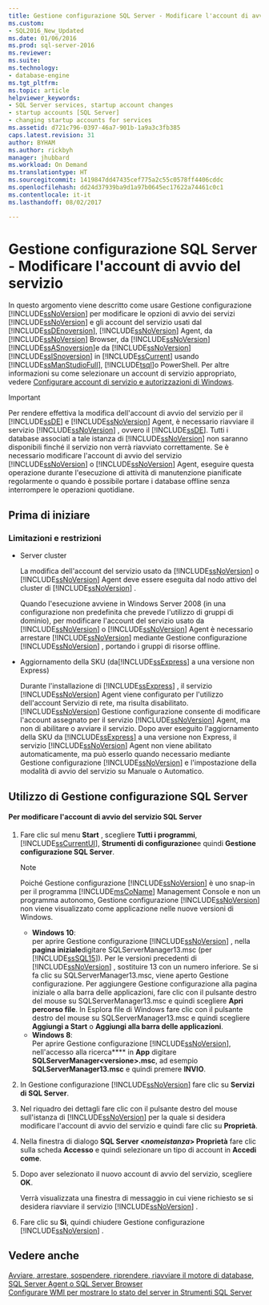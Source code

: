 ```yaml
---
title: Gestione configurazione SQL Server - Modificare l'account di avvio del servizio | Microsoft Docs
ms.custom:
- SQL2016_New_Updated
ms.date: 01/06/2016
ms.prod: sql-server-2016
ms.reviewer: 
ms.suite: 
ms.technology:
- database-engine
ms.tgt_pltfrm: 
ms.topic: article
helpviewer_keywords:
- SQL Server services, startup account changes
- startup accounts [SQL Server]
- changing startup accounts for services
ms.assetid: d721c796-0397-46a7-901b-1a9a3c3fb385
caps.latest.revision: 31
author: BYHAM
ms.author: rickbyh
manager: jhubbard
ms.workload: On Demand
ms.translationtype: HT
ms.sourcegitcommit: 1419847dd47435cef775a2c55c0578ff4406cddc
ms.openlocfilehash: dd24d37939ba9d1a97b0645ec17622a74461c0c1
ms.contentlocale: it-it
ms.lasthandoff: 08/02/2017

---
```

# <a name="scm-services---change-the-service-startup-account"></a>Gestione configurazione SQL Server - Modificare l'account di avvio del servizio
  In questo argomento viene descritto come usare Gestione configurazione [!INCLUDE[ssNoVersion](../../includes/ssnoversion-md.md)] per modificare le opzioni di avvio dei servizi [!INCLUDE[ssNoVersion](../../includes/ssnoversion-md.md)] e gli account del servizio usati dal [!INCLUDE[ssDEnoversion](../../includes/ssdenoversion-md.md)], [!INCLUDE[ssNoVersion](../../includes/ssnoversion-md.md)] Agent, da [!INCLUDE[ssNoVersion](../../includes/ssnoversion-md.md)] Browser, da [!INCLUDE[ssNoVersion](../../includes/ssnoversion-md.md)] [!INCLUDE[ssASnoversion](../../includes/ssasnoversion-md.md)]e da [!INCLUDE[ssNoVersion](../../includes/ssnoversion-md.md)] [!INCLUDE[ssISnoversion](../../includes/ssisnoversion-md.md)] in [!INCLUDE[ssCurrent](../../includes/sscurrent-md.md)] usando [!INCLUDE[ssManStudioFull](../../includes/ssmanstudiofull-md.md)], [!INCLUDE[tsql](../../includes/tsql-md.md)]o PowerShell. Per altre informazioni su come selezionare un account di servizio appropriato, vedere [Configurare account di servizio e autorizzazioni di Windows](../../database-engine/configure-windows/configure-windows-service-accounts-and-permissions.md).  
  
> [!IMPORTANT]  
>  Per rendere effettiva la modifica dell'account di avvio del servizio per il [!INCLUDE[ssDE](../../includes/ssde-md.md)] e [!INCLUDE[ssNoVersion](../../includes/ssnoversion-md.md)] Agent, è necessario riavviare il servizio [!INCLUDE[ssNoVersion](../../includes/ssnoversion-md.md)] , ovvero il [!INCLUDE[ssDE](../../includes/ssde-md.md)]. Tutti i database associati a tale istanza di [!INCLUDE[ssNoVersion](../../includes/ssnoversion-md.md)] non saranno disponibili finché il servizio non verrà riavviato correttamente. Se è necessario modificare l'account di avvio del servizio [!INCLUDE[ssNoVersion](../../includes/ssnoversion-md.md)] o [!INCLUDE[ssNoVersion](../../includes/ssnoversion-md.md)] Agent, eseguire questa operazione durante l'esecuzione di attività di manutenzione pianificate regolarmente o quando è possibile portare i database offline senza interrompere le operazioni quotidiane.  
  
##  <a name="BeforeYouBegin"></a> Prima di iniziare  
  
###  <a name="Restrictions"></a> Limitazioni e restrizioni  
  
-   Server cluster  
  
     La modifica dell'account del servizio usato da [!INCLUDE[ssNoVersion](../../includes/ssnoversion-md.md)] o [!INCLUDE[ssNoVersion](../../includes/ssnoversion-md.md)] Agent deve essere eseguita dal nodo attivo del cluster di [!INCLUDE[ssNoVersion](../../includes/ssnoversion-md.md)] .  
  
     Quando l'esecuzione avviene in Windows Server 2008 (in una configurazione non predefinita che prevede l'utilizzo di gruppi di dominio), per modificare l'account del servizio usato da [!INCLUDE[ssNoVersion](../../includes/ssnoversion-md.md)] o [!INCLUDE[ssNoVersion](../../includes/ssnoversion-md.md)] Agent è necessario arrestare [!INCLUDE[ssNoVersion](../../includes/ssnoversion-md.md)] mediante Gestione configurazione [!INCLUDE[ssNoVersion](../../includes/ssnoversion-md.md)] , portando i gruppi di risorse offline.  
  
-   Aggiornamento della SKU (da[!INCLUDE[ssExpress](../../includes/ssexpress-md.md)] a una versione non Express)  
  
     Durante l'installazione di [!INCLUDE[ssExpress](../../includes/ssexpress-md.md)] , il servizio [!INCLUDE[ssNoVersion](../../includes/ssnoversion-md.md)] Agent viene configurato per l'utilizzo dell'account Servizio di rete, ma risulta disabilitato. [!INCLUDE[ssNoVersion](../../includes/ssnoversion-md.md)] Gestione configurazione consente di modificare l'account assegnato per il servizio [!INCLUDE[ssNoVersion](../../includes/ssnoversion-md.md)] Agent, ma non di abilitare o avviare il servizio. Dopo aver eseguito l'aggiornamento della SKU da [!INCLUDE[ssExpress](../../includes/ssexpress-md.md)] a una versione non Express, il servizio [!INCLUDE[ssNoVersion](../../includes/ssnoversion-md.md)] Agent non viene abilitato automaticamente, ma può esserlo quando necessario mediante Gestione configurazione [!INCLUDE[ssNoVersion](../../includes/ssnoversion-md.md)] e l'impostazione della modalità di avvio del servizio su Manuale o Automatico.  
  
##  <a name="SSMSProcedure"></a> Utilizzo di Gestione configurazione SQL Server  
  
#### <a name="to-change-the-sql-server-service-startup-account"></a>Per modificare l'account di avvio del servizio SQL Server  
  
1.  Fare clic sul menu **Start** , scegliere **Tutti i programmi**, [!INCLUDE[ssCurrentUI](../../includes/sscurrentui-md.md)], **Strumenti di configurazione**e quindi **Gestione configurazione SQL Server**.  
  
    > [!NOTE]  
    >  Poiché Gestione configurazione [!INCLUDE[ssNoVersion](../../includes/ssnoversion-md.md)] è uno snap-in per il programma [!INCLUDE[msCoName](../../includes/msconame-md.md)] Management Console e non un programma autonomo, Gestione configurazione [!INCLUDE[ssNoVersion](../../includes/ssnoversion-md.md)] non viene visualizzato come applicazione nelle nuove versioni di Windows.  
    >   
    >  -   **Windows 10**:  
    >          per aprire Gestione configurazione [!INCLUDE[ssNoVersion](../../includes/ssnoversion-md.md)] , nella **pagina iniziale**digitare SQLServerManager13.msc (per [!INCLUDE[ssSQL15](../../includes/sssql15-md.md)]). Per le versioni precedenti di [!INCLUDE[ssNoVersion](../../includes/ssnoversion-md.md)] , sostituire 13 con un numero inferiore. Se si fa clic su SQLServerManager13.msc, viene aperto Gestione configurazione. Per aggiungere Gestione configurazione alla pagina iniziale o alla barra delle applicazioni, fare clic con il pulsante destro del mouse su SQLServerManager13.msc e quindi scegliere **Apri percorso file**. In Esplora file di Windows fare clic con il pulsante destro del mouse su SQLServerManager13.msc e quindi scegliere **Aggiungi a Start** o **Aggiungi alla barra delle applicazioni**.  
    > -   **Windows 8**:  
    >          Per aprire Gestione configurazione [!INCLUDE[ssNoVersion](../../includes/ssnoversion-md.md)], nell'accesso alla ricerca**** in **App** digitare **SQLServerManager\<versione>.msc**, ad esempio **SQLServerManager13.msc** e quindi premere **INVIO**.  
  
2.  In Gestione configurazione [!INCLUDE[ssNoVersion](../../includes/ssnoversion-md.md)] fare clic su **Servizi di SQL Server**.  
  
3.  Nel riquadro dei dettagli fare clic con il pulsante destro del mouse sull'istanza di [!INCLUDE[ssNoVersion](../../includes/ssnoversion-md.md)] per la quale si desidera modificare l'account di avvio del servizio e quindi fare clic su **Proprietà**.  
  
4.  Nella finestra di dialogo **SQL Server \<***nomeistanza***> Proprietà** fare clic sulla scheda **Accesso** e quindi selezionare un tipo di account in **Accedi come**.  
  
5.  Dopo aver selezionato il nuovo account di avvio del servizio, scegliere **OK**.  
  
     Verrà visualizzata una finestra di messaggio in cui viene richiesto se si desidera riavviare il servizio [!INCLUDE[ssNoVersion](../../includes/ssnoversion-md.md)] .  
  
6.  Fare clic su **Sì**, quindi chiudere Gestione configurazione [!INCLUDE[ssNoVersion](../../includes/ssnoversion-md.md)] .  
  
## <a name="see-also"></a>Vedere anche  
 [Avviare, arrestare, sospendere, riprendere, riavviare il motore di database, SQL Server Agent o SQL Server Browser](../../database-engine/configure-windows/start-stop-pause-resume-restart-sql-server-services.md)   
 [Configurare WMI per mostrare lo stato del server in Strumenti SQL Server](http://msdn.microsoft.com/library/7e97197b-ed4d-40d1-9a52-9ab1d92401d7)  
  
  

